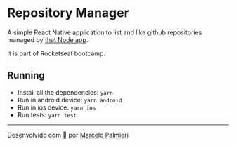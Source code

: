 # Repository Manager
A simple React Native application to list and like github repositories managed by [that Node app](./backend).

It is part of Rocketseat bootcamp.

## Running
- Install all the dependencies: `yarn`
- Run in android device: `yarn android`
- Run in ios device: `yarn ios`
- Run tests: `yarn test`

---
Desenvolvido com :purple_heart: por [Marcelo Palmieri](https://www.linkedin.com/in/marcelo-palmieri)
